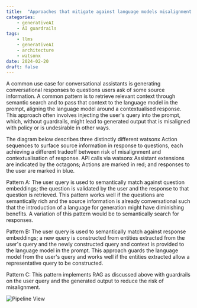 ```yaml
---
title:  "Approaches that mitigate against language models misalignment including when semantic search alone is just good enough"
categories: 
    - generativeAI
    - AI guardrails
tags: 
    - llms
    - generativeAI
    - architecture
    - watsonx
date: 2024-02-20
draft: false
---
```


A common use case for conversational assistants is generating conversational responses to questions users ask of some source information. A common pattern is to retrieve relevant context through semantic search and to pass that context to the language model in the prompt, aligning the language model around a contextualised response. This approach often involves injecting the user's query into the prompt, which, without guardrails, might lead to generated output that is misaligned with policy or is undesirable in other ways. 

The diagram below describes three distinctly different watsonx Action sequences to surface source information in response to questions, each achieving a different tradeoff between risk of misalignment and contextualisation of response. API calls via watsonx Assistant extensions are indicated by the octagons; Actions are marked in red; and responses to the user are marked in blue.

Pattern A: The user query is used to semantically match against question embeddings; the question is validated by the user and the response to that question is retrieved. This pattern works well if the questions are semantically rich and the source information is already conversational such that the introduction of a language for generation might have diminishing benefits. A variation of this pattern would be to semantically search for responses.

Pattern B: The user query is used to semantically match against response embeddings; a new query is constructed from entities extracted from the user's query and the newly constructed query and context is provided to the language model in the prompt. This approach guards the language model from the user's query and works well if the entities extracted allow a representative query to be constructed. 

Pattern C: This pattern implements RAG as discussed above with guardrails on the user query and the generated output to reduce the risk of misalignment.

![Pipeline View](faq_llm.jpg)
